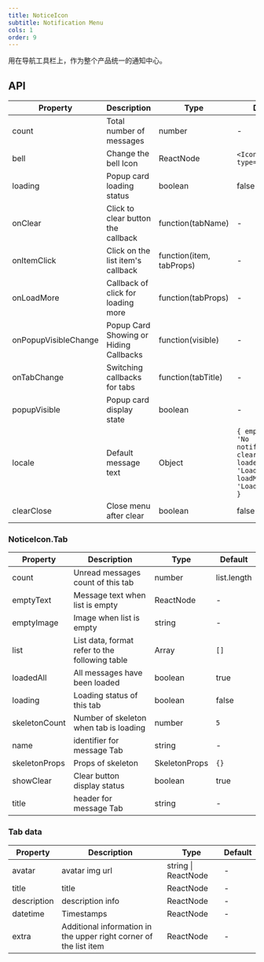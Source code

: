 ```yaml
---
title: NoticeIcon
subtitle: Notification Menu
cols: 1
order: 9
---
```


用在导航工具栏上，作为整个产品统一的通知中心。

## API

Property | Description | Type | Default
----|------|-----|------
count | Total number of messages | number | -
bell | Change the bell Icon | ReactNode | `<Icon type='bell' />`
loading | Popup card loading status | boolean | false
onClear | Click to clear button the callback  | function(tabName) | -
onItemClick | Click on the list item's callback | function(item, tabProps) | -
onLoadMore | Callback of click for loading more | function(tabProps) | -
onPopupVisibleChange | Popup Card Showing or Hiding Callbacks | function(visible) | -
onTabChange | Switching callbacks for tabs | function(tabTitle) | -
popupVisible | Popup card display state | boolean | -
locale | Default message text | Object | `{ emptyText: 'No notifications', clear: 'Clear', loadedAll: 'Loaded', loadMore: 'Loading more' }`
clearClose | Close menu after clear | boolean | false

### NoticeIcon.Tab

Property | Description | Type | Default
----|------|-----|------
count | Unread messages count of this tab | number | list.length
emptyText |  Message text when list is empty  | ReactNode | -
emptyImage | Image when list is empty  | string | -
list | List data, format refer to the following table | Array | `[]`
loadedAll | All messages have been loaded | boolean | true
loading | Loading status of this tab | boolean | false
skeletonCount | Number of skeleton when tab is loading | number | `5`
name | identifier for message Tab | string | -
skeletonProps | Props of skeleton | SkeletonProps | `{}`
showClear | Clear button display status | boolean | true
title |  header for message Tab | string | -


### Tab data

Property | Description | Type | Default
----|------|-----|------
avatar | avatar img url  | string \| ReactNode | -
title | title | ReactNode | -
description | description info | ReactNode | -
datetime | Timestamps | ReactNode | -
extra |Additional information in the upper right corner of the list item | ReactNode | -
